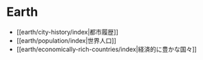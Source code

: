 # Earth

- [[earth/city-history/index|都市履歴]]
- [[earth/population/index|世界人口]]
- [[earth/economically-rich-countries/index|経済的に豊かな国々]]
